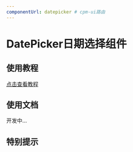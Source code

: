 ```yaml
---
componentUrl: datepicker # cpm-ui路由
---
```


# DatePicker日期选择组件

## 使用教程
[点击查看教程](https://cpm828.github.io/cpm-ui/demo/index.html#/datepicker)


## 使用文档
开发中...

## 特别提示